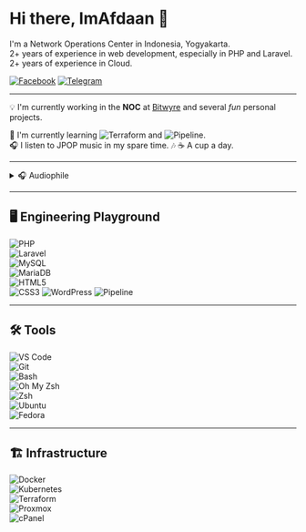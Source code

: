 # Hi there, Im**Afdaan** 👋

I'm a Network Operations Center in Indonesia, Yogyakarta.  
2+ years of experience in web development, especially in PHP and Laravel.  
2+ years of experience in Cloud.

[![Facebook](https://img.shields.io/badge/-Facebook-1877F2?style=flat&logo=facebook&logoColor=white)](https://www.facebook.com/DanzdotTardotGz)
[![Telegram](https://img.shields.io/badge/Telegram-26A5E4?style=flat&logo=telegram&logoColor=white)](https://t.me/Afdaan)

---

💡 I'm currently working in the **NOC** at [Bitwyre](https://bitwyre.id/) and several _fun_ personal projects.

🌱 I'm currently learning ![Terraform](https://img.shields.io/badge/-Terraform-7B42BC?style=flat&logo=terraform&logoColor=white) and ![Pipeline](https://img.shields.io/badge/-Pipeline-0078D7?style=flat&logo=github-actions&logoColor=white).  
🎧 I listen to JPOP music in my spare time. 🎶
☕ A cup a day.

---

<details>
  <summary>🎧 Audiophile</summary>

_(noun)_ : A passionate listener who seeks the highest sound quality possible. In the world of **IEMs (In-Ear Monitors)**, audiophiles chase clarity, soundstage, and balanced tuning to experience music as intended by the artist.

A **DAC (Digital-to-Analog Converter)** is essential for improving audio resolution, reducing distortion, and unlocking the full potential of high-quality headphones and IEMs.

</details>

---

## 🖥️ Engineering Playground

![PHP](https://img.shields.io/badge/-PHP-777BB4?style=flat&logo=php&logoColor=white)  
![Laravel](https://img.shields.io/badge/-Laravel-FF2D20?style=flat&logo=laravel&logoColor=white)  
![MySQL](https://img.shields.io/badge/-MySQL-4479A1?style=flat&logo=mysql&logoColor=white)  
![MariaDB](https://img.shields.io/badge/-MariaDB-003545?style=flat&logo=mariadb&logoColor=white)  
![HTML5](https://img.shields.io/badge/-HTML5-E34F26?style=flat&logo=html5&logoColor=white)  
![CSS3](https://img.shields.io/badge/-CSS3-1572B6?style=flat&logo=css3&logoColor=white)
![WordPress](https://img.shields.io/badge/-WordPress-21759B?style=flat&logo=wordpress&logoColor=white)
![Pipeline](https://img.shields.io/badge/-Pipeline-0078D7?style=flat&logo=github-actions&logoColor=white)

---

## 🛠 Tools

![VS Code](https://img.shields.io/badge/-VS%20Code-007ACC?style=flat&logo=visual-studio-code&logoColor=white)  
![Git](https://img.shields.io/badge/-Git-F05032?style=flat&logo=git&logoColor=white)  
![Bash](https://img.shields.io/badge/-Bash-4EAA25?style=flat&logo=gnu-bash&logoColor=white)  
![Oh My Zsh](https://img.shields.io/badge/-Oh%20My%20Zsh-1A1A1A?style=flat&logo=ohmyzsh&logoColor=white)  
![Zsh](https://img.shields.io/badge/-Zsh-FFD500?style=flat&logo=gnu-bash&logoColor=black)  
![Ubuntu](https://img.shields.io/badge/-Ubuntu-E95420?style=flat&logo=ubuntu&logoColor=white)  
![Fedora](https://img.shields.io/badge/-Fedora-294172?style=flat&logo=fedora&logoColor=white)

---

## 🏗 Infrastructure

![Docker](https://img.shields.io/badge/-Docker-2496ED?style=flat&logo=docker&logoColor=white)  
![Kubernetes](https://img.shields.io/badge/-Kubernetes-326CE5?style=flat&logo=kubernetes&logoColor=white)  
![Terraform](https://img.shields.io/badge/-Terraform-7B42BC?style=flat&logo=terraform&logoColor=white)  
![Proxmox](https://img.shields.io/badge/-Proxmox-E57000?style=flat&logo=proxmox&logoColor=white)  
![cPanel](https://img.shields.io/badge/-cPanel-FF6C2C?style=flat&logo=cpanel&logoColor=white)
